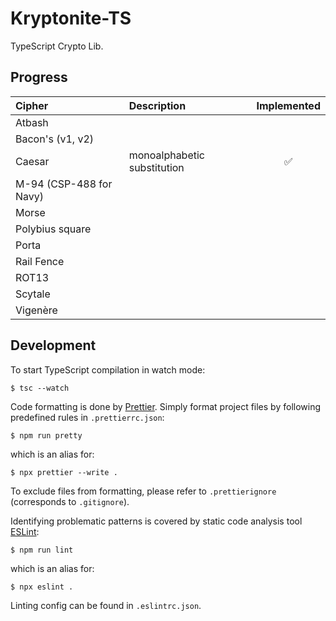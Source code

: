 # Kryptonite-TS

TypeScript Crypto Lib.

## Progress

| Cipher                  | Description                 | Implemented |
| :---------------------- | :-------------------------- | :---------: |
| Atbash                  |                             |             |
| Bacon's (v1, v2)        |                             |             |
| Caesar                  | monoalphabetic substitution |   &#9989;   |
| M-94 (CSP-488 for Navy) |                             |             |
| Morse                   |                             |             |
| Polybius square         |                             |             |
| Porta                   |                             |             |
| Rail Fence              |                             |             |
| ROT13                   |                             |             |
| Scytale                 |                             |             |
| Vigenère                |                             |             |

## Development

To start TypeScript compilation in watch mode:

```
$ tsc --watch
```

Code formatting is done by [Prettier](https://prettier.io/).
Simply format project files by following predefined rules in `.prettierrc.json`:

```
$ npm run pretty
```

which is an alias for:

```
$ npx prettier --write .
```

To exclude files from formatting, please refer to `.prettierignore` (corresponds to `.gitignore`).

Identifying problematic patterns is covered by static code analysis tool [ESLint](https://eslint.org/):

```
$ npm run lint
```

which is an alias for:

```
$ npx eslint .
```

Linting config can be found in `.eslintrc.json`.
